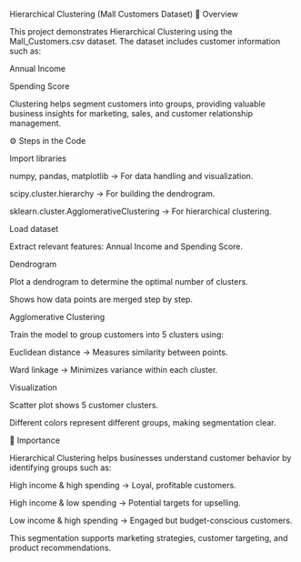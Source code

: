 Hierarchical Clustering (Mall Customers Dataset)
📌 Overview

This project demonstrates Hierarchical Clustering using the Mall_Customers.csv dataset.
The dataset includes customer information such as:

Annual Income

Spending Score

Clustering helps segment customers into groups, providing valuable business insights for marketing, sales, and customer relationship management.

⚙️ Steps in the Code

Import libraries

numpy, pandas, matplotlib → For data handling and visualization.

scipy.cluster.hierarchy → For building the dendrogram.

sklearn.cluster.AgglomerativeClustering → For hierarchical clustering.

Load dataset

Extract relevant features: Annual Income and Spending Score.

Dendrogram

Plot a dendrogram to determine the optimal number of clusters.

Shows how data points are merged step by step.

Agglomerative Clustering

Train the model to group customers into 5 clusters using:

Euclidean distance → Measures similarity between points.

Ward linkage → Minimizes variance within each cluster.

Visualization

Scatter plot shows 5 customer clusters.

Different colors represent different groups, making segmentation clear.

🎯 Importance

Hierarchical Clustering helps businesses understand customer behavior by identifying groups such as:

High income & high spending → Loyal, profitable customers.

High income & low spending → Potential targets for upselling.

Low income & high spending → Engaged but budget-conscious customers.

This segmentation supports marketing strategies, customer targeting, and product recommendations.
